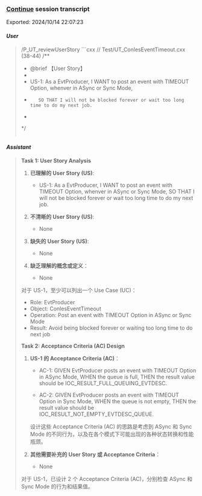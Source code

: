 ### [Continue](https://continue.dev) session transcript
 Exported: 2024/10/14 22:07:23

#### _User_

> /P_UT_reviewUserStory ```cxx
> // Test/UT_ConlesEventTimeout.cxx (38-44)
> /**
>  * @brief 【User Story】
>  *
>  *  US-1: As a EvtProducer, I WANT to post an event with TIMEOUT Option, whenver in ASync or Sync Mode,
>  *        SO THAT I will not be blocked forever or wait too long time to do my next job.
>  *
>  */
> ```

#### _Assistant_

> **Task 1: User Story Analysis**
> 
> 1. **已理解的 User Story (US)**:
> 
>    - US-1: As a EvtProducer, I WANT to post an event with TIMEOUT Option, whenver in ASync or Sync Mode,
>      SO THAT I will not be blocked forever or wait too long time to do my next job.
> 
> 2. **不清晰的 User Story (US)**:
> 
>    - None
> 
> 3. **缺失的 User Story (US)**:
> 
>    - None
> 
> 4. **缺乏理解的概念或定义**：
> 
>    - None
> 
> 对于 US-1，至少可以列出一个 Use Case (UC)：
> 
>    * Role: EvtProducer
>    * Object: ConlesEventTimeout
>    * Operation: Post an event with TIMEOUT Option in ASync or Sync Mode
>    * Result: Avoid being blocked forever or waiting too long time to do next job
> 
> **Task 2: Acceptance Criteria (AC) Design**
> 
> 1. **US-1 的 Acceptance Criteria (AC)**：
> 
>    - AC-1: GIVEN EvtProducer posts an event with TIMEOUT Option in ASync Mode,
>      WHEN the queue is full,
>      THEN the result value should be IOC_RESULT_FULL_QUEUING_EVTDESC.
> 
>    - AC-2: GIVEN EvtProducer posts an event with TIMEOUT Option in Sync Mode,
>      WHEN the queue is not empty,
>      THEN the result value should be IOC_RESULT_NOT_EMPTY_EVTDESC_QUEUE.
> 
>    设计这些 Acceptance Criteria (AC) 的思路是考虑到 ASync 和 Sync Mode 的不同行为，以及在各个模式下可能出现的各种状态转换和性能瓶颈。
> 
> 2. **其他需要补充的 User Story 或 Acceptance Criteria**：
> 
>    - None
> 
> 对于 US-1，已设计 2 个 Acceptance Criteria (AC)，分别检查 ASync 和 Sync Mode 的行为和结果值。